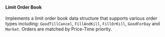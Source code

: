 #### Limit Order Book

Implements a limit order book data structure that supports various order types including: `GoodTillCancel`, `FillAndKill`, `FillOrKill`, `GoodForDay` and `Market`. Orders are matched by Price-Time priority.  